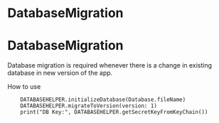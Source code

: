 # DatabaseMigration
# DatabaseMigration
Database migration is required whenever there is a change in existing database in new version of the app.

How to use

        DATABASEHELPER.initializeDatabase(Database.fileName)
        DATABASEHELPER.migrateToVersion(version: 1)
        print("DB Key:", DATABASEHELPER.getSecretKeyFromKeyChain())
